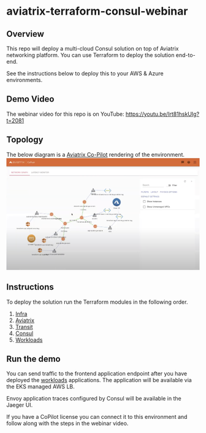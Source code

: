 # aviatrix-terraform-consul-webinar

## Overview
This repo will deploy a multi-cloud Consul solution on top of Aviatrix networking platform.
You can use Terraform to deploy the solution end-to-end. <br>

See the instructions below to deploy this to your AWS & Azure environments.

## Demo Video
The webinar video for this repo is on YouTube: https://youtu.be/Irt81hskUIg?t=2081

## Topology
The below diagram is a [Aviatrix Co-Pilot](https://aviatrix.com/cloud-network-platform/) rendering of the environment.
![Topology](copilot.png)

## Instructions
To deploy the solution run the Terraform modules in the following order.

1. [Infra](terraform/01-infra)
1. [Aviatrix](terraform/02-aviatrix)
1. [Transit](terraform/03-transit)
1. [Consul](terraform/04-consul)
1. [Workloads](terraform/05-workloads)

## Run the demo
You can send traffic to the frontend application endpoint after you have deployed the [workloads](terraform/workloads) applications.
The application will be available via the EKS managed AWS LB. <br>

Envoy application traces configured by Consul will be available in the Jaeger UI. <br>

If you have a CoPilot license you can connect it to this environment and follow along with the steps in the webinar video.
